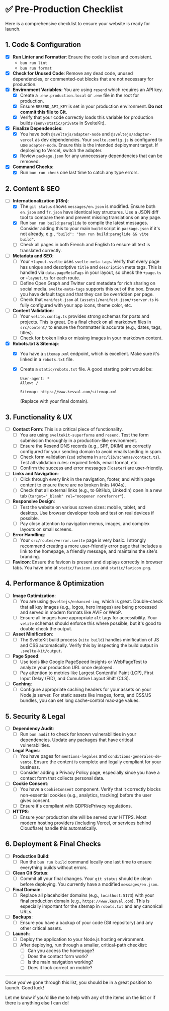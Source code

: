 # ✅ Pre-Production Checklist

Here is a comprehensive checklist to ensure your website is ready for launch.

## 1. Code & Configuration

- [x] **Run Linter and Formatter**: Ensure the code is clean and consistent.
  - `bun run lint`
  - `bun run format`
- [x] **Check for Unused Code**: Remove any dead code, unused dependencies, or commented-out blocks that are not necessary for production.
- [x] **Environment Variables**: You are using `resend` which requires an API key.
  - [x] Create a `.env.production.local` or `.env` file in the root for production.
  - [x] Ensure `RESEND_API_KEY` is set in your production environment. **Do not commit this file to Git.**
  - [x] Verify that your code correctly loads this variable for production builds (`$env/static/private` in SvelteKit).
- [x] **Finalize Dependencies**:
  - [x] You have both `@sveltejs/adapter-node` and `@sveltejs/adapter-vercel` as dev dependencies. Your `svelte.config.js` is configured to use `adapter-node`. Ensure this is the intended deployment target. If deploying to Vercel, switch the adapter.
  - [x] Review `package.json` for any unnecessary dependencies that can be removed.
- [x] **Command Checks**:
  - [x] Run `bun run check` one last time to catch any type errors.

## 2. Content & SEO

- [ ] **Internationalization (i18n)**:
  - [x] The `git status` shows `messages/en.json` is modified. Ensure both `en.json` and `fr.json` have identical key structures. Use a JSON diff tool to compare them and prevent missing translations on any page.
  - [x] Run `bun run build:paraglide` to compile the latest messages. Consider adding this to your main `build` script in `package.json` if it's not already, e.g., `"build": "bun run build:paraglide && vite build"`.
  - [ ] Check all pages in both French and English to ensure all text is translated correctly.
- [ ] **Metadata and SEO**:
  - [ ] Your `+layout.svelte` uses `svelte-meta-tags`. Verify that every page has unique and descriptive `title` and `description` meta tags. This is handled via `data.pageMetaTags` in your layout, so check the `+page.ts` or `+layout.ts` for each route.
  - [ ] Define Open Graph and Twitter card metadata for rich sharing on social media. `svelte-meta-tags` supports this out of the box. Ensure you have default tags and that they can be overridden per page.
  - [ ] Check that `manifest.json` at `(assets)/manifest.json/+server.ts` is fully configured with your app icons, theme color, etc.
- [ ] **Content Validation**:
  - [ ] Your `velite.config.ts` provides strong schemas for posts and projects. This is great. Do a final check on all markdown files in `src/content/` to ensure the frontmatter is accurate (e.g., dates, tags, titles).
  - [ ] Check for broken links or missing images in your markdown content.
- [x] **Robots.txt & Sitemap**:
  - [x] You have a `sitemap.xml` endpoint, which is excellent. Make sure it's linked in a `robots.txt` file.
  - [x] Create a `static/robots.txt` file. A good starting point would be:

    ```
    User-agent: *
    Allow: /

    Sitemap: https://www.kesval.com/sitemap.xml
    ```

    (Replace with your final domain).

## 3. Functionality & UX

- [ ] **Contact Form**: This is a critical piece of functionality.
  - [ ] You are using `sveltekit-superforms` and `resend`. Test the form submission thoroughly in a production-like environment.
  - [ ] Ensure the Resend DNS records (e.g., SPF, DKIM) are correctly configured for your sending domain to avoid emails landing in spam.
  - [ ] Check form validation (`zod` schema in `src/lib/schemas/contact.ts`). Test all validation rules: required fields, email format, etc.
  - [ ] Confirm the success and error messages (`Toaster`) are user-friendly.
- [ ] **Links and Navigation**:
  - [ ] Click through every link in the navigation, footer, and within page content to ensure there are no broken links (404s).
  - [ ] Check that all external links (e.g., to GitHub, LinkedIn) open in a new tab (`target="_blank" rel="noopener noreferrer"`).
- [ ] **Responsive Design**:
  - [ ] Test the website on various screen sizes: mobile, tablet, and desktop. Use browser developer tools and test on real devices if possible.
  - [ ] Pay close attention to navigation menus, images, and complex layouts on small screens.
- [ ] **Error Handling**:
  - [ ] Your `src/routes/+error.svelte` page is very basic. I strongly recommend creating a more user-friendly error page that includes a link to the homepage, a friendly message, and maintains the site's branding.
- [ ] **Favicon**: Ensure the favicon is present and displays correctly in browser tabs. You have one at `static/favicon.ico` and `static/favicon.png`.

## 4. Performance & Optimization

- [ ] **Image Optimization**:
  - [ ] You are using `@sveltejs/enhanced-img`, which is great. Double-check that all key images (e.g., logos, hero images) are being processed and served in modern formats like AVIF or WebP.
  - [ ] Ensure all images have appropriate `alt` tags for accessibility. Your `velite` schemas should enforce this where possible, but it's good to double check the output.
- [ ] **Asset Minification**:
  - [ ] The SvelteKit build process (`vite build`) handles minification of JS and CSS automatically. Verify this by inspecting the build output in `.svelte-kit/output`.
- [ ] **Page Speed**:
  - [ ] Use tools like Google PageSpeed Insights or WebPageTest to analyze your production URL once deployed.
  - [ ] Pay attention to metrics like Largest Contentful Paint (LCP), First Input Delay (FID), and Cumulative Layout Shift (CLS).
- [ ] **Caching**:
  - [ ] Configure appropriate caching headers for your assets on your Node.js server. For static assets like images, fonts, and CSS/JS bundles, you can set long cache-control max-age values.

## 5. Security & Legal

- [ ] **Dependency Audit**:
  - [ ] Run `bun audit` to check for known vulnerabilities in your dependencies. Update any packages that have critical vulnerabilities.
- [ ] **Legal Pages**:
  - [ ] You have pages for `mentions-legales` and `conditions-generales-de-vente`. Ensure the content is complete and legally compliant for your business.
  - [ ] Consider adding a Privacy Policy page, especially since you have a contact form that collects personal data.
- [ ] **Cookie Consent**:
  - [ ] You have a `CookieConsent` component. Verify that it correctly blocks non-essential cookies (e.g., analytics, tracking) before the user gives consent.
  - [ ] Ensure it's compliant with GDPR/ePrivacy regulations.
- [ ] **HTTPS**:
  - [ ] Ensure your production site will be served over HTTPS. Most modern hosting providers (including Vercel, or services behind Cloudflare) handle this automatically.

## 6. Deployment & Final Checks

- [ ] **Production Build**:
  - [ ] Run the `bun run build` command locally one last time to ensure everything builds without errors.
- [ ] **Clean Git Status**:
  - [ ] Commit all your final changes. Your `git status` should be clean before deploying. You currently have a modified `messages/en.json`.
- [ ] **Final Domain**:
  - [ ] Replace all placeholder domains (e.g., `localhost:5173`) with your final production domain (e.g., `https://www.kesval.com`). This is especially important for the sitemap in `robots.txt` and any canonical URLs.
- [ ] **Backups**:
  - [ ] Ensure you have a backup of your code (Git repository) and any other critical assets.
- [ ] **Launch**:
  - [ ] Deploy the application to your Node.js hosting environment.
  - [ ] After deploying, run through a smaller, critical-path checklist:
    - [ ] Can you access the homepage?
    - [ ] Does the contact form work?
    - [ ] Is the main navigation working?
    - [ ] Does it look correct on mobile?

---

Once you've gone through this list, you should be in a great position to launch. Good luck!

Let me know if you'd like me to help with any of the items on the list or if there is anything else I can do!
